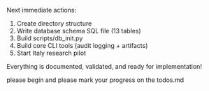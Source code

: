  Next immediate actions:
  1. Create directory structure
  2. Write database schema SQL file (13 tables)
  3. Build scripts/db_init.py
  4. Build core CLI tools (audit logging + artifacts)
  5. Start Italy research pilot

  Everything is documented, validated, and ready for implementation!


please begin and please mark your progress on the todos.md

